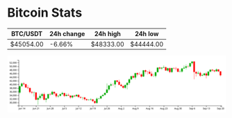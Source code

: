 # Bitcoin Stats

BTC/USDT|24h change|24h high|24h low|
|---|---|---|---|
|$45054.00|-6.66%|$48333.00|$44444.00|

<img src="./chart.svg">
